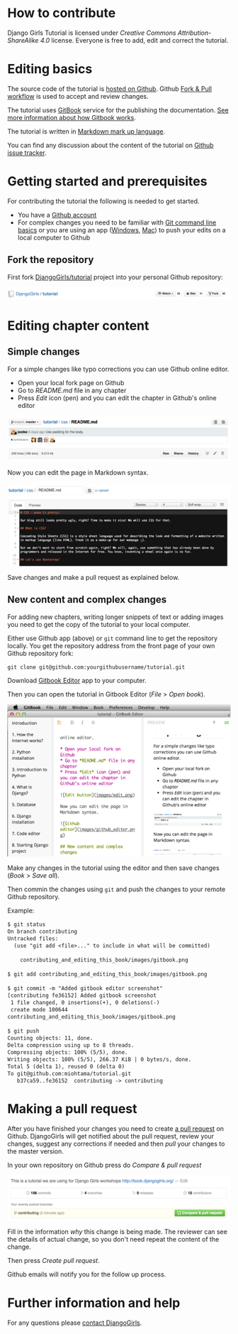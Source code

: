 # How to contribute

Django Girls Tutorial is licensed under *Creative Commons Attribution-ShareAlike 4.0* license. Everyone is free to add, edit and correct the tutorial.

# Editing basics

The source code of the tutorial is [hosted on Github](). Github [Fork & Pull workflow](https://help.github.com/articles/using-pull-requests) is used to accept and review changes.

The tutorial uses [GitBook](https://www.gitbook.io/) service for the publishing the documentation. [See more information about how Gitbook works](http://help.gitbook.io/).

The tutorial is written in [Markdown mark up language](https://help.github.com/articles/markdown-basics).

You can find any discussion about the content of the tutorial on [Github issue tracker](https://github.com/DjangoGirls/tutorial/issues).

# Getting started and prerequisites

For contributing the tutorial the following is needed to get started.

* You have a [Github account](https://github.com)
* For complex changes you need to be familiar with [Git command line basics](https://help.github.com/articles/set-up-git) or you are using an app ([Windows](https://windows.github.com/), [Mac](https://mac.github.com/)) to push your edits on a local computer to Github

## Fork the repository

First fork [DjangoGirls/tutorial](https://github.com/DjangoGirls/tutorial) project into your personal Github repository:

![Fork button](images/fork.png)

# Editing chapter content

## Simple changes

For a simple changes like typo corrections you can use Github online editor.

* Open your local fork page on Github
* Go to *README.md* file in any chapter
* Press *Edit* icon (pen) and you can edit the chapter in Github's online editor

![Edit button](images/edit.png)

Now you can edit the page in Markdown syntax.

![Github editor](images/github_editor.png)

Save changes and make a pull request as explained below.

## New content and complex changes

For adding new chapters, writing longer snippets of text or adding images you need to get the copy of the tutorial to your local computer.

Either use Github app (above) or `git` command line to get the repository locally. You get the repository address from the front page of your own Github repository fork:

    git clone git@github.com:yourgithubusername/tutorial.git

Download [Gitbook Editor](http://help.gitbook.io/editor/README.html) app to your computer.

Then you can open the tutorial in Gitbook Editor (*File* > *Open book*).

![Gitbook](images/gitbook.png)

Make any changes in the tutorial using the editor and then save changes (*Book* > *Save all*).

Then commin the changes using `git` and push the changes to your remote Github repository.

Example:

    $ git status
    On branch contributing
    Untracked files:
      (use "git add <file>..." to include in what will be committed)

        contributing_and_editing_this_book/images/gitbook.png

    $ git add contributing_and_editing_this_book/images/gitbook.png

    $ git commit -m "Added gitbook editor screenshot"
    [contributing fe36152] Added gitbook screenshot
     1 file changed, 0 insertions(+), 0 deletions(-)
     create mode 100644 contributing_and_editing_this_book/images/gitbook.png

    $ git push
    Counting objects: 11, done.
    Delta compression using up to 8 threads.
    Compressing objects: 100% (5/5), done.
    Writing objects: 100% (5/5), 266.37 KiB | 0 bytes/s, done.
    Total 5 (delta 1), reused 0 (delta 0)
    To git@github.com:miohtama/tutorial.git
       b37ca59..fe36152  contributing -> contributing

# Making a pull request

After you have finished your changes you need to create [a pull request](https://help.github.com/articles/using-pull-requests)  on Github. DjangoGirls will get notified about the pull request, review your changes, suggest any corrections if needed and then *pull* your changes to the master version.

In your own repository on Github press do *Compare & pull request*

![Gitbook](images/pull_request.png)

Fill in the information *why* this change is being made. The reviewer can see the details of actual change, so you don't need repeat the content of the change.

Then press *Create pull request*.

Github emails will notify you for the follow up process.

# Further information and help

For any questions please [contact DjangoGirls](http://djangogirls.org/).

